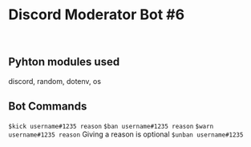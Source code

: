# Discord Moderator Bot #6
&nbsp;
## Pyhton modules used
discord, random, dotenv, os


## Bot Commands
`$kick username#1235 reason`
`$ban username#1235 reason`
`$warn username#1235 reason`
Giving a reason is optional
`$unban username#1235 `
